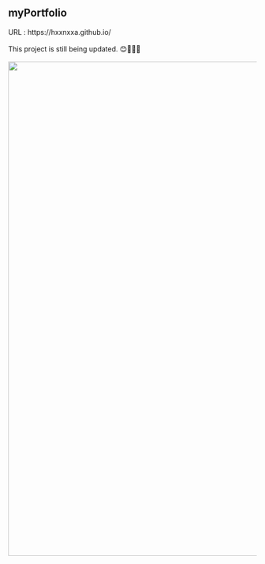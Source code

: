 <h2>myPortfolio</h2>
URL : https://hxxnxxa.github.io/
</br>
</br>
This project is still being updated. 😊👩🏻‍💻
</br>
</br>
<img src="https://user-images.githubusercontent.com/23094041/118514930-de136d00-b76f-11eb-8ff5-b8e678507dad.png" width="1000" height"500"/>
